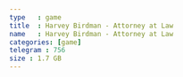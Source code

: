 ```yaml
---
type   : game
title  : Harvey Birdman - Attorney at Law
name   : Harvey Birdman - Attorney at Law
categories: [game]
telegram : 756
size : 1.7 GB
---
```



